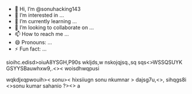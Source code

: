 - 👋 Hi, I’m @sonuhacking143
- 👀 I’m interested in ...
- 🌱 I’m currently learning ...
- 💞️ I’m looking to collaborate on ...
- 📫 How to reach me ...
- 😄 Pronouns: ...
- ⚡ Fun fact: ...

<!---
sonuhacking143/sonuhacking143 is a ✨ special ✨ repository because its `README.md` (this file) appears on your GitHub profile.
You can click the Preview link to take a look at your changes.
--->
sioihc.edisd>oiuA8YSGH,P90s wkljds,w
nskojqjsq.,sq
sqs<>WSSQSUYK
GSYYSBauwhxw9,.<><
woisdhwqpusi


wqkdjxqpwouih><w
dwohd><
sonu><
hixsiiugn
sonu nkumnar >
dajsg7u,<>,
sihqgs8i
<>sonu kumar sahanio ?><>
a
